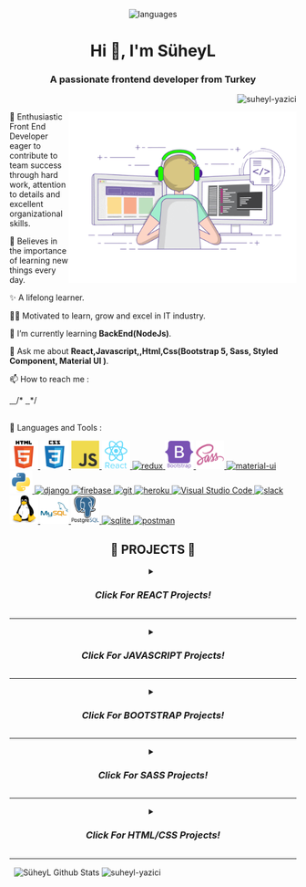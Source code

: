 <div>
   <p align="center">
      <img src="https://user-images.githubusercontent.com/81583304/172399580-c6ac0263-ed22-4a98-8933-bb667bda1e79.gif" alt="languages" width="40%" > 
   </p>
   <h1 align="center">Hi 👋, I'm SüheyL</h1>
   <h3 align="center">A passionate frontend developer from Turkey</h3>

   <p align="right">
      <img src="https://komarev.com/ghpvc/?username=suheyl-yazici&label=Profile%20views&color=0e75b6&style=flat" alt="suheyl-yazici" />
   </p>
</div>

<div>
<img src="developer.gif" width="400" align="right" alt="logo">

👯  Enthusiastic Front End Developer eager to contribute to team success through hard work,
attention to details and excellent organizational skills.

📝  Believes in the importance of learning new things every day.

✨  A lifelong learner.

👨‍💻  Motivated to learn, grow and excel in IT industry.

🌱  I’m currently learning **BackEnd(NodeJs)**.

💬  Ask me about **React,Javascript,,Html,Css(Bootstrap 5, Sass, Styled Component, Material UI )**.

📫  How to reach me :

  <div align="left">
      <a href="mailto:h.suheylyazici@gmail.com" target="_blank">
         <img src="https://img.shields.io/badge/Gmail-D14836?style=for-the-badge&logo=gmail&logoColor=white" alt="">
      </a>
      <a href="https://wa.me/+905078441393" target="_blank">
         <img src="https://img.shields.io/badge/WhatsApp-25D366?style=for-the-badge&logo=whatsapp&logoColor=white" alt="">
      </a>
      <a href="https://www.linkedin.com/in/hasansüheylyazıcı" target="_blank">
         <img src="https://img.shields.io/badge/LinkedIn-0077B5?style=for-the-badge&logo=linkedin&logoColor=white" alt="">
      </a>
     /*
      <a href="#" target="_blank">
         <img src="https://img.shields.io/badge/Instagram-E4405F?style=for-the-badge&logo=instagram&logoColor=white" alt="">
      </a>
      <a href="#" target="_blank">
         <img src="https://img.shields.io/badge/Twitter-1DA1F2?style=for-the-badge&logo=twitter&logoColor=white" alt="">
      </a>
     */
   </div>
   
<br />

🔧 Languages and Tools :

 <div align="left">
   <a href="#" target="_blank">
      <img src="https://raw.githubusercontent.com/devicons/devicon/master/icons/html5/html5-original-wordmark.svg" alt="html5" width="50" height="50"/>
   </a>     
   <a href="#" target="_blank">
      <img src="https://raw.githubusercontent.com/devicons/devicon/master/icons/css3/css3-original-wordmark.svg" alt="css3" width="50" height="50"/>
   </a>
   <a href="#" target="_blank">
      <img src="https://raw.githubusercontent.com/devicons/devicon/master/icons/javascript/javascript-original.svg" alt="javascript" width="50" height="50"/>              </a>
   <a href="#" target="_blank">
      <img src="https://raw.githubusercontent.com/devicons/devicon/master/icons/react/react-original-wordmark.svg" alt="react" width="50" height="50"/>
   </a>
   <a href="#" target="_blank">
      <img src="https://upload.wikimedia.org/wikipedia/commons/4/49/Redux.png" alt="redux" width="50" height="50" />
   </a>
   <a href="#" target="_blank">
      <img src="https://raw.githubusercontent.com/devicons/devicon/master/icons/bootstrap/bootstrap-plain-wordmark.svg" alt="bootstrap" width="50" height="50"/>
   </a>
   <a href="#" target="_blank">
      <img src="https://raw.githubusercontent.com/devicons/devicon/master/icons/sass/sass-original.svg" alt="sass"  width="50" height="50" />
   </a>
   <a href="#" target="_blank">
      <img src="https://mui.com/static/logo.png" alt="material-ui" width="50" height="50"/>
   </a>
   <a href="#" target="_blank">
      <img src="https://raw.githubusercontent.com/devicons/devicon/master/icons/python/python-original.svg" alt="python" width="40" height="40"/>
   </a> 
   <a href="#" target="_blank">
      <img src="https://www.djangoproject.com/m/img/logos/django-logo-negative.png" alt="django" width="50" height="50"/>
   </a>
   <a href="#" target="_blank">
      <img src="https://www.vectorlogo.zone/logos/firebase/firebase-icon.svg" alt="firebase" width="50" height="50"/>
   </a>
   <a href="#" target="_blank">
      <img src="https://www.vectorlogo.zone/logos/git-scm/git-scm-icon.svg" alt="git" width="50" height="50"/>
   </a>
   <a href="#" target="_blank">
      <img src="https://www.vectorlogo.zone/logos/heroku/heroku-icon.svg" alt="heroku" width="50" height="50"/>
   </a>
   <a href="#" target="_blank">
      <img src="https://cdn.jsdelivr.net/gh/devicons/devicon/icons/vscode/vscode-original.svg" alt="Visual Studio Code" width="50" height="50" />
   </a>
   <a href="#" target="_blank">
      <img src="https://cdn.brandfolder.io/5H442O3W/as/pl546j-7le8zk-4nzzs1/Slack_Mark_Web.png" alt="slack"  width="50" height="50" />
   </a>
   <a href="#" target="_blank">
      <img src="https://raw.githubusercontent.com/devicons/devicon/master/icons/linux/linux-original.svg" alt="linux" width="50" height="50"/>  
   </a>
   <a href="#" target="_blank">
      <img src="https://raw.githubusercontent.com/devicons/devicon/master/icons/mysql/mysql-original-wordmark.svg" alt="mysql" width="50" height="50"/>
   </a>
   <a href="#" target="_blank">
      <img src="https://raw.githubusercontent.com/devicons/devicon/master/icons/postgresql/postgresql-original-wordmark.svg" alt="postgresql" width="50" height="50"/>
   </a>
   <a href="#" target="_blank">
      <img src="https://www.vectorlogo.zone/logos/sqlite/sqlite-icon.svg" alt="sqlite" width="50" height="50"/>
   </a>
   <a href="#" target="_blank">
      <img src="https://www.vectorlogo.zone/logos/getpostman/getpostman-icon.svg" alt="postman" width="50" height="50"/>
   </a>   
  </div>
</div>

<h2 align="center">🚀 PROJECTS 🚀</h2>

<details align="center">
  <summary><h3><em>Click For REACT Projects!</em></h3></summary>
  <p><a href="https://suheylblogpage.vercel.app/" target="_blank" rel="noreferrer">Blog App Milestone Project</a></p>
  <p><a href="https://movie--app--firebase.herokuapp.com/" target="_blank" rel="noreferrer">Movie App with Firebase</a></p>
  <p><a href="https://suheylrecipeapp.vercel.app/" target="_blank" rel="noreferrer">Recipe App</a></p>
  <p><a href="https://suheyl-yazici.github.io/react_meals_app/" target="_blank" rel="noreferrer">Meals App</a></p>
  <p><a href="https://suheyl-yazici.github.io/react_team_member_allocation/" target="_blank" rel="noreferrer">Team Members Allocation</a></p>
  <p><a href="https://suheyl-yazici.github.io/react_products_app/" target="_blank" rel="noreferrer">Products App</a></p>
  <p><a href="https://suheyl-yazici.github.io/react_todo_list/" target="_blank" rel="noreferrer">React Todo List</a></p>
  <p><a href="https://suheyl-yazici.github.io/react_redux_todo_app_example/" target="_blank" rel="noreferrer">React-Redux Todo List</a></p>   
  <p><a href="https://suheyl-yazici.github.io/react_Task_Tracker/" target="_blank" rel="noreferrer">Task Tracker</a></p>   
  <p><a href="https://suheyl-yazici.github.io/react_tour_projects/" target="_blank" rel="noreferrer">Populer Tour Places</a></p>
  <p><a href="https://suheyl-yazici.github.io/react_language_cards/" target="_blank" rel="noreferrer">Languages Cards</a></p>
  <p><a href="https://suheyl-yazici.github.io/react_random_user_app/" target="_blank" rel="noreferrer">Random User App</a></p>
  <p><a href="" target="_blank" rel="noreferrer"></a></p>
</details>
  <hr/>
<details align="center">
  <summary><h3><em>Click For JAVASCRIPT Projects!</em></h3></summary>
  <p><a href="https://suheyl-yazici.github.io/weatherApp/" target="_blank" rel="noreferrer">Weather App</a></p>
  <p><a href="https://suheyl-yazici.github.io/rest_Countries/" target="_blank" rel="noreferrer">Rest  Countries</a></p>
  <p><a href="https://suheyl-yazici.github.io/digital_clock/" target="_blank" rel="noreferrer">Digital Clock</a></p>
  <p><a href="https://suheyl-yazici.github.io/checkout_project/" target="_blank" rel="noreferrer">Checkout Page</a></p>
  <p><a href="https://suheyl-yazici.github.io/find_the_number_game/" target="_blank" rel="noreferrer">Guess The Number</a></p>
  <p><a href="https://suheyl-yazici.github.io/Lottery-Game/" target="_blank" rel="noreferrer">Lottery Game</a></p>
  <p><a href="https://suheyl-yazici.github.io/ios_calculator/" target="_blank" rel="noreferrer">IOS Calculator</a></p>  
  <p><a href="https://suheyl-yazici.github.io/to_do_app/" target="_blank" rel="noreferrer">Todo App</a></p>
  <p><a href="" target="_blank" rel="noreferrer"></a></p>
</details>
  <hr />
<details align="center">
  <summary><h3><em>Click For BOOTSTRAP Projects!</em></h3></summary>
  <p><a href="https://suheyl-yazici.github.io/bootstrap_project/" target="_blank" rel="noreferrer">Education Page</a></p>
  <p><a href="https://suheyl-yazici.github.io/bootstrap_softPage/" target="_blank" rel="noreferrer">Soft Page</a></p>
</details>
<hr />    
<details align="center">
  <summary><h3><em>Click For SASS Projects!</em></h3></summary>
  <p><a href="https://suheyl-yazici.github.io/sass_game_portal/" target="_blank" rel="noreferrer">Game Portal</a></p>
  <p><a href="https://suheyl-yazici.github.io/Sass_project/" target="_blank" rel="noreferrer">Portfolio Page</a></p>
</details>
<hr />  
<details align="center">
  <summary><h3><em>Click For HTML/CSS Projects!</em></h3></summary>
      <p><a href="https://suheyl-yazici.github.io/Netflix_Survey_Form/" target="_blank" rel="noreferrer">Netflix</a></p>
      <p><a href="https://suheyl-yazici.github.io/parallax_website/" target="_blank" rel="noreferrer">Parallax Website</a></p>
      <p><a href="https://suheyl-yazici.github.io/googleLandingPage/" target="_blank" rel="noreferrer">Google Landing Page</a></p>  
      <p><a href="https://suheyl-yazici.github.io/VoltranClub/" target="_blank" rel="noreferrer">Voltron Club</a></p>  
      <p><a href="https://suheyl-yazici.github.io/personel_landing_page/" target="_blank" rel="noreferrer">Personel Landing Page</a></p>  
</details>
<hr />   
   <p>&nbsp;
      <img align="center" src="https://github-readme-stats.vercel.app/api?username=suheyl-yazici&show_icons=true&hide_border=false&title_color=ff652f&icon_color=FFE400&bg_color=09131B&text_color=ffffff&border_color=0c1a25" alt="SüheyL Github Stats" />
      <img align="center" src="https://github-readme-streak-stats.herokuapp.com/?user=suheyl-yazici&theme=tokyonight" alt="suheyl-yazici" />
   </p>
